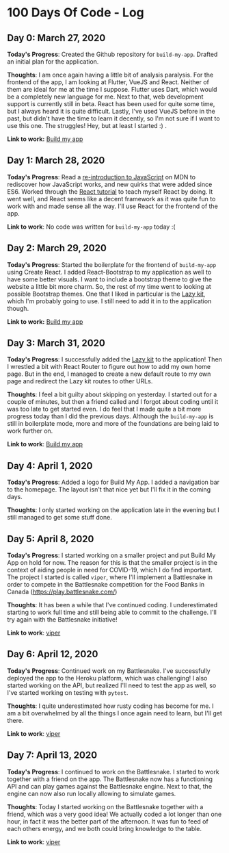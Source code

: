 # 100 Days Of Code - Log

## Day 0: March 27, 2020
**Today's Progress**: Created the Github repository for `build-my-app`. Drafted an initial plan for the application.

**Thoughts**: I am once again having a little bit of analysis paralysis. For the frontend of the app, I am looking at Flutter, VueJS and React. Neither of them are ideal for me at the time I suppose. Flutter uses Dart, which would be a completely new language for me. Next to that, web development support is currently still in beta. React has been used for quite some time, but I always heard it is quite difficult. Lastly, I've used VueJS before in the past, but didn't have the time to learn it decently, so I'm not sure if I want to use this one. The struggles! Hey, but at least I started :) .

**Link to work:** [Build my app](https://github.com/bverhoeve/build-my-app)

## Day 1: March 28, 2020
**Today's Progress**: Read a [re-introduction to JavaScript](https://developer.mozilla.org/en-US/docs/Web/JavaScript/A_re-introduction_to_JavaScript) on MDN to rediscover how JavaScript works, and new quirks that were added since ES6. Worked through the [React tutorial](https://reactjs.org/tutorial/tutorial.html#why-immutability-is-important) to teach myself React by doing. It went well, and React seems like a decent framework as it was quite fun to work with and made sense all the way. I'll use React for the frontend of the app.

**Link to work**: No code was written for `build-my-app` today :(

## Day 2: March 29, 2020
**Today's Progress**: Started the boilerplate for the frontend of `build-my-app` using Create React. I added React-Bootstrap to my application as well to have some better visuals. I want to include a bootstrap theme to give the website a little bit more charm. So, the rest of my time went to looking at possible Bootstrap themes. One that I liked in particular is the [Lazy kit](https://technext.github.io/lazy-kit), which I'm probably going to use. I still need to add it in to the application though.

**Link to work:** [Build my app](https://github.com/bverhoeve/build-my-app)

## Day 3: March 31, 2020
**Today's Progress**: I successfully added the [Lazy kit](https://technext.github.io/lazy-kit) to the application! Then I wrestled a bit with React Router to figure out how to add my own home page. But in the end, I managed to create a new default route to my own page and redirect the Lazy kit routes to other URLs.

**Thoughts**: I feel a bit guilty about skipping on yesterday. I started out for a couple of minutes, but then a friend called and I forgot about coding until it was too late to get started even. I do feel that I made quite a bit more progress today than I did the previous days. Although the `build-my-app` is still in boilerplate mode, more and more of the foundations are being laid to work further on.

**Link to work**: [Build my app](https://github.com/bverhoeve/build-my-app)

## Day 4: April 1, 2020
**Today's Progress**: Added a logo for Build My App. I added a navigation bar to the homepage. The layout isn't that nice yet but I'll fix it in the coming days.

**Thoughts**: I only started working on the application late in the evening but I still managed to get some stuff done.

## Day 5: April 8, 2020
**Today's Progress**: I started working on a smaller project and put Build My App on hold for now. The reason for this is that the smaller project is in the context of aiding people in need for COVID-19, which I do find important. The project I started is called `viper`, where I'll implement a Battlesnake in order to compete in the Battlesnake competition for the Food Banks in Canada (https://play.battlesnake.com/)

**Thoughts**: It has been a while that I've continued coding. I underestimated starting to work full time and still being able to commit to the challenge. I'll try again with the Battlesnake initiative!

**Link to work**: [viper](https://github.com/bverhoeve/viper)

## Day 6: April 12, 2020
**Today's Progress**: Continued work on my Battlesnake. I've successfully deployed the app to the Heroku platform, which was challenging! I also started working on the API, but realized I'll need to test the app as well, so I've started working on testing with `pytest`.

**Thoughts**: I quite underestimated how rusty coding has become for me. I am a bit overwhelmed by all the things I once again need to learn, but I'll get there.

**Link to work**: [viper](https://github.com/bverhoeve/viper)

## Day 7: April 13, 2020
**Today's Progress**: I continued to work on the Battlesnake. I started to work together with a friend on the app. The Battlesnake now has a functioning API and can play games against the Battlesnake engine. Next to that, the engine can now also run locally allowing to simulate games.

**Thoughts**: Today I started working on the Battlesnake together with a friend, which was a very good idea! We actually coded a lot longer than one hour, in fact it was the better part of the afternoon. It was fun to feed of each others energy, and we both could bring knowledge to the table.

**Link to work**: [viper](https://github.com/bverhoeve/viper)

